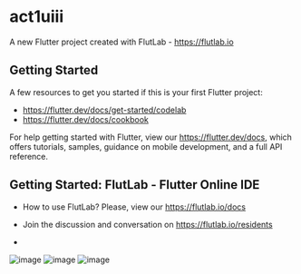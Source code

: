 # act1uiii

A new Flutter project created with FlutLab - https://flutlab.io

## Getting Started

A few resources to get you started if this is your first Flutter project:

- https://flutter.dev/docs/get-started/codelab
- https://flutter.dev/docs/cookbook

For help getting started with Flutter, view our
https://flutter.dev/docs, which offers tutorials,
samples, guidance on mobile development, and a full API reference.

## Getting Started: FlutLab - Flutter Online IDE

- How to use FlutLab? Please, view our https://flutlab.io/docs
- Join the discussion and conversation on https://flutlab.io/residents

- 
![image](https://github.com/Dereck1016/act1UIII/assets/135450780/71ed163e-b8ca-4d25-833d-aaf2751fa9a8)
![image](https://github.com/Dereck1016/act1UIII/assets/135450780/45a81a36-3284-4a3f-92cd-276b8a1dc45c)
![image](https://github.com/Dereck1016/act1UIII/assets/135450780/3be3d35a-ce47-421f-b490-a3f1b693af1c)
